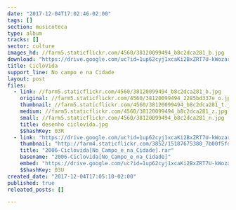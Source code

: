 ```yaml
---
date: "2017-12-04T17:02:46-02:00"
tags: []
section: musicoteca
type: album
tracks: []
sector: culture
images_hd: //farm5.staticflickr.com/4560/38120099494_b8c2dca281_b.jpg
download: "https://drive.google.com/uc?id=1up62cyj1xcaKi2BxZRT7U-kWozar2dK8&export=download"
title: CicloVida
support_line: No campo e na Cidade
layout: post
files:
  - link: //farm5.staticflickr.com/4560/38120099494_b8c2dca281_b.jpg
    original: //farm5.staticflickr.com/4560/38120099494_2285bd337e_o.jpg
    thumbnail: //farm5.staticflickr.com/4560/38120099494_b8c2dca281_t.jpg
    medium: //farm5.staticflickr.com/4560/38120099494_b8c2dca281_z.jpg
    small: //farm5.staticflickr.com/4560/38120099494_b8c2dca281_n.jpg
    title: desenho ciclovida.jpg
    $$hashKey: 03R
  - link: "https://drive.google.com/uc?id=1up62cyj1xcaKi2BxZRT7U-kWozar2dK8&export=download"
    thumbnail: "http://farm4.staticflickr.com/3852/15187675380_7b00f5fdff_b.jpg"
    title: "2006-Ciclovida[No_Campo_e_na_Cidade].rar"
    basename: "2006-Ciclovida[No_Campo_e_na_Cidade]"
    embed: "https://drive.google.com/uc?id=1up62cyj1xcaKi2BxZRT7U-kWozar2dK8"
    $$hashKey: 03U
created_date: "2017-12-04T17:05:10-02:00"
published: true
releated_posts: []

---
```

